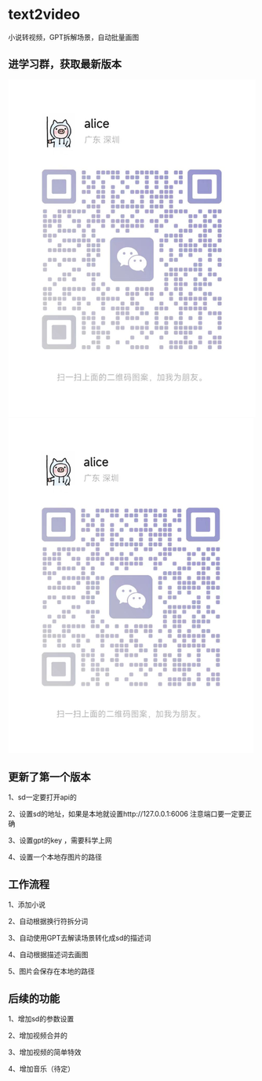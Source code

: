 # text2video
小说转视频，GPT拆解场景，自动批量画图

## 进学习群，获取最新版本

![wx](https://raw.githubusercontent.com/hexiaochun/text2video/main/1471686320389_.pic.jpg)
<img src="https://raw.githubusercontent.com/hexiaochun/text2video/main/1471686320389_.pic.jpg" alt="alt text" width="500"/>

## 更新了第一个版本
1、sd一定要打开api的

2、设置sd的地址，如果是本地就设置http://127.0.0.1:6006  注意端口要一定要正确

3、设置gpt的key ，需要科学上网

4、设置一个本地存图片的路径


## 工作流程
1、添加小说

2、自动根据换行符拆分词

3、自动使用GPT去解读场景转化成sd的描述词

4、自动根据描述词去画图

5、图片会保存在本地的路径


## 后续的功能
1、增加sd的参数设置

2、增加视频合并的

3、增加视频的简单特效

4、增加音乐（待定）
